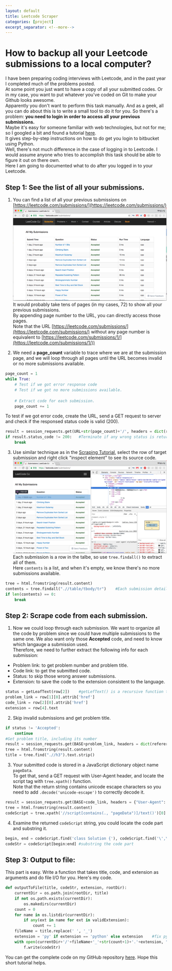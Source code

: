 ```yaml
---
layout: default
title: Leetcode Scraper
categories: [project]
excerpt_separator: <!--more-->
---
```

# How to backup all your Leetcode submissions to a local computer?
I have been preparing coding interviews with Leetcode, and in the past year I completed much of the problems posted.  
At some point you just want to have a copy of all your submitted codes. Or in my case, you want to put whatever you've coded on Git to make your Github looks awesome.  
Apparently you don't want to perform this task manually. And as a geek, all you can do about this is to write a small tool to do it for you.
So there's a problem: **you need to login in order to access all your previous submissions.**  
Maybe it's easy for someone familiar with web technologies, but not for me; so I googled a bit and found a tutorial [here](https://kazuar.github.io/scraping-tutorial/).  
It gives step-by-step instructions on how to do get you login to bitbucket using Python.  
Well, there's not much difference in the case of logging in to Leetcode. I would assume anyone who tries to accomplish this task should be able to figure it out on there own.  
Here I am going to documented what to do after you logged in to your Leetcode.
## Step 1: See the list of all your submissions.
1. You can find a list of all your previous submissions on [https://leetcode.com/submissions/](https://leetcode.com/submissions/)  
![Leetcode Submission Page](/images/Leetcode-Scraper/Leetcode-submission-page.png)
It would probably take tens of pages (in my cases, 72) to show all your previous submissions.  
By appending page number to the URL, you can directly access those pages.   
Note that the URL [https://leetcode.com/submissions/](https://leetcode.com/submissions/) without any page number is equivalent to [https://leetcode.com/submissions/1/](https://leetcode.com/submissions/1/))  

2. We need a **page_count** variable to trace where we are at the submission page, and we will loop through all pages until the URL becomes invalid or no more submissions available.  
```python
page_count = 1
while True:
	# Test if we got error response code
	# Test if we got no more submissions available.
	
	# Extract code for each submission.
	page_count += 1
```
To test if we got error code, create the URL, send a GET request to server and check if the responsed status code is valid (200).
```python
result = session_requests.get(URL+str(page_count)+'/', headers = dict(referer = URL+str(page_count)+'/'))
if result.status_code != 200:   #Terminate if any wrong status is returned
	break
```  

3. Use similar technique as in the [Scraping Tutorial](https://kazuar.github.io/scraping-tutorial/), select the row of target submission and right click "inspect element" to see its source code.
![Leetcode Table Source Code](/images/Leetcode-Scraper/Leetcode-Table-SourceCode.png)
Each submission is a row in the talbe, so use `tree.findall()` to extract all of them.  
Here `contents` is a list, and when it's empty, we know there's no more submissions available.  
```python
tree = html.fromstring(result.content)
contents = tree.findall(".//table/tbody/tr")    #Each submission details is shown in a table row
if len(contents) == 0:
    break
```

## Step 2: Scrape code from each submission.
1. Now we could loop through each submission.  We want to organize all the code by problem since we could have multiple submissions to the same one. We also want only those **Accepted** code, and need to know which langauge a submission used.  
Therefore, we need to further extract the following info for each submission:
- Problem link: to get problem number and problem title.
- Code link: to get the submitted code.
- Status: to skip those wrong answer submissions.
- Extension: to save the code to the extension consistent to the language.  
```python
status = getLeafText(row[2])	#getLefText() is a recursive function that returns the text wrapped by nested tag.
problem_link = row[1][0].attrib['href']	
code_link = row[2][0].attrib['href']
extension = row[4].text
```
2. Skip invalid submissions and get problem title.  
```python
if status != 'Accepted':
    continue
#Get problem title, including its number
result = session_requests.get(BASE+problem_link, headers = dict(referer = BASE+problem_link))
tree = html.fromstring(result.content)      
title = tree.find(".//h3").text.strip()
```  
3. Your submitted code is stored in a JavaScript dictionary object name `pageData`.   
To get that, send a GET request with User-Agent header, and locate the script tag with `tree.xpath()` function.  
Note that the return string contains unicode escape characters so you need to add `.decode('unicode-escape')` to correctly decode it.  
```python
result = session_requests.get(BASE+code_link, headers = {"User-Agent": "Mozilla/5.0 (Macintosh; Intel Mac OS X 10_11_2) AppleWebKit/537.36 (KHTML, like Gecko) Chrome/48.0.2564.103 Safari/537.36"})
tree = html.fromstring(result.content)
codeScript = tree.xpath('//script[contains(., "pageData")]/text()')[0].decode('unicode-escape') #need to handle the uicode escape characters
```
4. Examine the returned `codeScript` string, you could locate the code part and substring it.
```python 
begin, end = codeScript.find('class Solution {'), codeScript.find('\',\n  editCodeUrl: ')   #locate the code part
codeStr = codeScript[begin:end] #substring the code part
```

## Step 3: Output to file:
This part is easy. Write a function that takes title, code, and extension as arguments and do file I/O for you. Here's my code. 
```python
def outputToFile(title, codeStr, extension, rootDir):
	currentDir = os.path.join(rootDir, title)	
	if not os.path.exists(currentDir):
		os.makedirs(currentDir) 
	count = 0
	for name in os.listdir(currentDir):
		if any(ext in name for ext in validExtension):
			count += 1
	fileName = title.replace(' ', '_')
	extension = 'py' if extension == 'python' else extension    #fix python extension. You might need to fix extension for other langauge.
	with open(currentDir+'/'+fileName+'_'+str(count+1)+'.'+extension, "w") as f:
		f.write(codeStr)
```
You can get the complete code on my GitHub repository [here](https://github.com/tyge318/LeetcodeToGit). Hope this short tutorial helps.  
<!--more-->

<div
	class="fb-like"
	data-share="true"
	data-width="450"
	data-show-faces="true">
</div>
<div class="fb-comments" data-href="https://tyge318.github.io/{{page.title}}/" data-numposts="10"></div>
